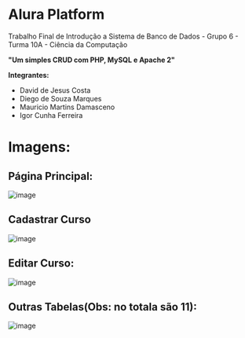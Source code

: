# Alura Platform 

Trabalho Final de Introdução a Sistema de Banco de Dados - Grupo 6 - Turma 10A - Ciência da Computação

**"Um simples CRUD com PHP, MySQL e Apache 2"**

**Integrantes:**

* David de Jesus Costa
* Diego de Souza Marques
* Mauricio Martins Damasceno
* Igor Cunha Ferreira

# Imagens:

## Página Principal:

![image](https://user-images.githubusercontent.com/73839667/189491591-e7908dd6-064b-462a-8b70-c9b60f48aa83.png)

## Cadastrar Curso

![image](https://user-images.githubusercontent.com/73839667/189491719-9b5855f0-a380-4304-9d8b-2d914e4ac786.png)

## Editar Curso:

![image](https://user-images.githubusercontent.com/73839667/189491657-4957b159-9a25-4237-bdd0-d051537eb4d6.png)

## Outras Tabelas(Obs: no totala são 11):

![image](https://user-images.githubusercontent.com/73839667/189491856-c2b4f61f-8749-42d9-a535-2125f154de3a.png)
